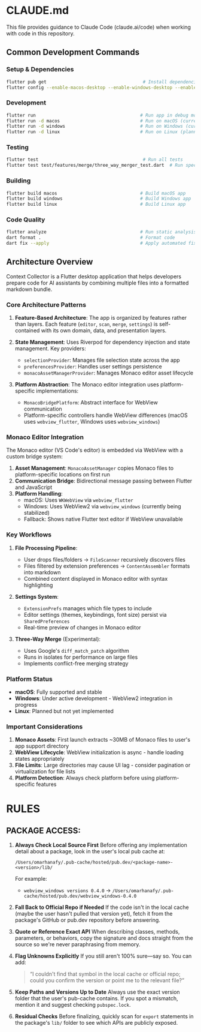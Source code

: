 # CLAUDE.md

This file provides guidance to Claude Code (claude.ai/code) when working with code in this repository.

## Common Development Commands

### Setup & Dependencies
```bash
flutter pub get                                    # Install dependencies
flutter config --enable-macos-desktop --enable-windows-desktop --enable-linux-desktop  # Enable desktop support
```

### Development
```bash
flutter run                                       # Run app in debug mode
flutter run -d macos                              # Run on macOS (currently stable)
flutter run -d windows                            # Run on Windows (currently stable)
flutter run -d linux                              # Run on Linux (planned)
```

### Testing
```bash
flutter test                                       # Run all tests
flutter test test/features/merge/three_way_merger_test.dart  # Run specific test
```

### Building
```bash
flutter build macos                               # Build macOS app
flutter build windows                             # Build Windows app
flutter build linux                               # Build Linux app
```

### Code Quality
```bash
flutter analyze                                   # Run static analysis (uses very_good_analysis)
dart format .                                     # Format code
dart fix --apply                                  # Apply automated fixes
```

## Architecture Overview

Context Collector is a Flutter desktop application that helps developers prepare code for AI assistants by combining multiple files into a formatted markdown bundle.

### Core Architecture Patterns

1. **Feature-Based Architecture**: The app is organized by features rather than layers. Each feature (`editor`, `scan`, `merge`, `settings`) is self-contained with its own domain, data, and presentation layers.

2. **State Management**: Uses Riverpod for dependency injection and state management. Key providers:
   - `selectionProvider`: Manages file selection state across the app
   - `preferencesProvider`: Handles user settings persistence
   - `monacoAssetManagerProvider`: Manages Monaco editor asset lifecycle

3. **Platform Abstraction**: The Monaco editor integration uses platform-specific implementations:
   - `MonacoBridgePlatform`: Abstract interface for WebView communication
   - Platform-specific controllers handle WebView differences (macOS uses `webview_flutter`, Windows uses `webview_windows`)

### Monaco Editor Integration

The Monaco editor (VS Code's editor) is embedded via WebView with a custom bridge system:

1. **Asset Management**: `MonacoAssetManager` copies Monaco files to platform-specific locations on first run
2. **Communication Bridge**: Bidirectional message passing between Flutter and JavaScript
3. **Platform Handling**: 
   - macOS: Uses `WKWebView` via `webview_flutter`
   - Windows: Uses WebView2 via `webview_windows` (currently being stabilized)
   - Fallback: Shows native Flutter text editor if WebView unavailable

### Key Workflows

1. **File Processing Pipeline**:
   - User drops files/folders → `FileScanner` recursively discovers files
   - Files filtered by extension preferences → `ContentAssembler` formats into markdown
   - Combined content displayed in Monaco editor with syntax highlighting

2. **Settings System**:
   - `ExtensionPrefs` manages which file types to include
   - Editor settings (themes, keybindings, font size) persist via `SharedPreferences`
   - Real-time preview of changes in Monaco editor

3. **Three-Way Merge** (Experimental):
   - Uses Google's `diff_match_patch` algorithm
   - Runs in isolates for performance on large files
   - Implements conflict-free merging strategy

### Platform Status

- **macOS**: Fully supported and stable
- **Windows**: Under active development - WebView2 integration in progress
- **Linux**: Planned but not yet implemented

### Important Considerations

1. **Monaco Assets**: First launch extracts ~30MB of Monaco files to user's app support directory
2. **WebView Lifecycle**: WebView initialization is async - handle loading states appropriately
3. **File Limits**: Large directories may cause UI lag - consider pagination or virtualization for file lists
4. **Platform Detection**: Always check platform before using platform-specific features

# RULES
## PACKAGE ACCESS:
1. **Always Check Local Source First**
   Before offering any implementation detail about a package, look in the user's local pub cache at:

   ```
   /Users/omarhanafy/.pub-cache/hosted/pub.dev/<package-name>-<version>/lib/
   ```

   For example:

   * `webview_windows versions 0.4.0` →
     `/Users/omarhanafy/.pub-cache/hosted/pub.dev/webview_windows-0.4.0`

2. **Fall Back to Official Repo if Needed**
   If the code isn't in the local cache (maybe the user hasn't pulled that version yet), fetch it from the package's GitHub or pub.dev repository before answering.

3. **Quote or Reference Exact API**
   When describing classes, methods, parameters, or behaviors, copy the signature and docs straight from the source so we're never paraphrasing from memory.

4. **Flag Unknowns Explicitly**
   If you still aren't 100% sure—say so. You can add:

   > “I couldn't find that symbol in the local cache or official repo; could you confirm the version or point me to the relevant file?”

5. **Keep Paths and Versions Up to Date**
   Always use the exact version folder that the user's pub-cache contains. If you spot a mismatch, mention it and suggest checking `pubspec.lock`.

6. **Residual Checks**
   Before finalizing, quickly scan for `export` statements in the package's `lib/` folder to see which APIs are publicly exposed.
 